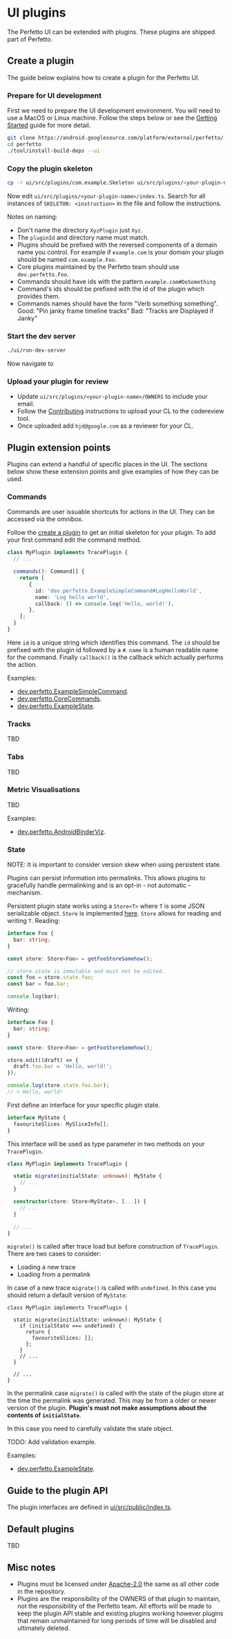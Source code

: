 # UI plugins
The Perfetto UI can be extended with plugins. These plugins are shipped
part of Perfetto.

## Create a plugin
The guide below explains how to create a plugin for the Perfetto UI.

### Prepare for UI development
First we need to prepare the UI development environment.
You will need to use a MacOS or Linux machine.
Follow the steps below or see the
[Getting Started](./getting-started) guide for more detail.

```sh
git clone https://android.googlesource.com/platform/external/perfetto/
cd perfetto
./tool/install-build-deps --ui
```

### Copy the plugin skeleton
```sh
cp -r ui/src/plugins/com.example.Skeleton ui/src/plugins/<your-plugin-name>
```
Now edit `ui/src/plugins/<your-plugin-name>/index.ts`.
Search for all instances of `SKELETON: <instruction>` in the file and
follow the instructions.

Notes on naming:
- Don't name the directory `XyzPlugin` just `Xyz`.
- The `pluginId` and directory name must match.
- Plugins should be prefixed with the reversed components of a domain
  name you control. For example if `example.com` is your domain your
  plugin should be named `com.example.Foo`.
- Core plugins maintained by the Perfetto team should use
  `dev.perfetto.Foo`.
- Commands should have ids with the pattern `example.com#DoSomething`
- Command's ids should be prefixed with the id of the plugin which
  provides them.
- Commands names should have the form "Verb something something".
  Good: "Pin janky frame timeline tracks"
  Bad: "Tracks are Displayed if Janky"

### Start the dev server
```sh
./ui/run-dev-server
```
Now navigate to [](http://localhost:10000/settings)

### Upload your plugin for review
- Update `ui/src/plugins/<your-plugin-name>/OWNERS` to include your email.
- Follow the [Contributing](./getting-started#contributing)
  instructions to upload your CL to the codereview tool.
- Once uploaded add `hjd@google.com` as a reviewer for your CL.

## Plugin extension points
Plugins can extend a handful of specific places in the UI. The sections
below show these extension points and give examples of how they can be
used.

### Commands
Commands are user issuable shortcuts for actions in the UI.
They can be accessed via the omnibox.

Follow the [create a plugin](#create-a-plugin) to get an initial
skeleton for your plugin.
To add your first command edit the command method.

```typescript
class MyPlugin implements TracePlugin {
  // ...

  commands(): Command[] {
    return [
       {
         id: 'dev.perfetto.ExampleSimpleCommand#LogHelloWorld',
         name: 'Log hello world',
         callback: () => console.log('Hello, world!'),
       },
    ];
  }
}
```

Here `id` is a unique string which identifies this command.
The `id` should be prefixed with the plugin id followed by a `#`.
`name` is a human readable name for the command.
Finally `callback()` is the callback which actually performs the
action.

Examples:
- [dev.perfetto.ExampleSimpleCommand](https://cs.android.com/android/platform/superproject/main/+/main:external/perfetto/ui/src/plugins/dev.perfetto.ExampleSimpleCommand/index.ts).
- [dev.perfetto.CoreCommands](https://cs.android.com/android/platform/superproject/main/+/main:external/perfetto/ui/src/plugins/dev.perfetto.CoreCommands/index.ts).
- [dev.perfetto.ExampleState](https://cs.android.com/android/platform/superproject/main/+/main:external/perfetto/ui/src/plugins/dev.perfetto.ExampleState/index.ts).

### Tracks
TBD

### Tabs
TBD

### Metric Visualisations
TBD

Examples:
- [dev.perfetto.AndroidBinderViz](https://cs.android.com/android/platform/superproject/main/+/main:external/perfetto/ui/src/plugins/dev.perfetto.AndroidBinderViz/index.ts).

### State
NOTE: It is important to consider version skew when using persistent state.

Plugins can persist information into permalinks. This allows plugins
to gracefully handle permalinking and is an opt-in - not automatic -
mechanism.

Persistent plugin state works using a `Store<T>` where `T` is some JSON
serializable object.
`Store` is implemented [here](https://cs.android.com/android/platform/superproject/main/+/main:external/perfetto/ui/src/frontend/store.ts).
`Store` allows for reading and writing `T`.
Reading:
```typescript
interface Foo {
  bar: string;
}

const store: Store<Foo> = getFooStoreSomehow();

// store.state is immutable and must not be edited.
const foo = store.state.foo;
const bar = foo.bar;

console.log(bar);
```

Writing:
```typescript
interface Foo {
  bar: string;
}

const store: Store<Foo> = getFooStoreSomehow();

store.edit((draft) => {
  draft.foo.bar = 'Hello, world!';
});

console.log(store.state.foo.bar);
// > Hello, world!
```

First define an interface for your specific plugin state.
```typescript
interface MyState {
  favouriteSlices: MySliceInfo[];
}
```

This interface will be used as type parameter in two methods on your
`TracePlugin`.
```typescript
class MyPlugin implements TracePlugin {

  static migrate(initialState: unknown): MyState {
    // ...
  }

  constructor(store: Store<MyState>, [...]) {
    // ...
  }

  // ...
}
```

`migrate()` is called after trace load but before construction of
`TracePlugin`. There are two cases to consider:
- Loading a new trace
- Loading from a permalink

In case of a new trace `migrate()` is called with `undefined`. In this
case you should return a default version of `MyState`:
```
class MyPlugin implements TracePlugin {

  static migrate(initialState: unknown): MyState {
    if (initialState === undefined) {
      return {
        favouriteSlices: [];
      };
    }
    // ...
  }

  // ...
}
```

In the permalink case `migrate()` is called with the state of the plugin
store at the time the permalink was generated. This may be from a
older or newer version of the plugin.
**Plugin's must not make assumptions about the contents of `initialState`**.

In this case you need to carefully validate the state object.

TODO: Add validation example.

Examples:
- [dev.perfetto.ExampleState](https://cs.android.com/android/platform/superproject/main/+/main:external/perfetto/ui/src/plugins/dev.perfetto.ExampleState/index.ts).

## Guide to the plugin API
The plugin interfaces are defined in [ui/src/public/index.ts](https://cs.android.com/android/platform/superproject/main/+/main:external/perfetto/ui/src/public/index.ts).


## Default plugins
TBD

## Misc notes
- Plugins must be licensed under
  [Apache-2.0](https://spdx.org/licenses/Apache-2.0.html)
  the same as all other code in the repository.
- Plugins are the responsibility of the OWNERS of that plugin to
  maintain, not the responsibility of the Perfetto team. All
  efforts will be made to keep the plugin API stable and existing
  plugins working however plugins that remain unmaintained for long
  periods of time will be disabled and ultimately deleted.

